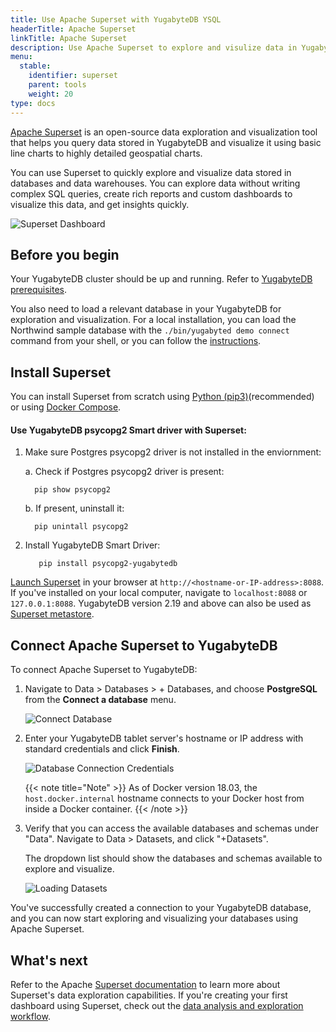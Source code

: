 ```yaml
---
title: Use Apache Superset with YugabyteDB YSQL
headerTitle: Apache Superset
linkTitle: Apache Superset
description: Use Apache Superset to explore and visulize data in YugabyteDB.
menu:
  stable:
    identifier: superset
    parent: tools
    weight: 20
type: docs
---
```


[Apache Superset](https://superset.apache.org/) is an open-source data exploration and visualization tool that helps you query data stored in YugabyteDB and visualize it using basic line charts to highly detailed geospatial charts.

You can use Superset to quickly explore and visualize data stored in databases and data warehouses. You can explore data without writing complex SQL queries, create rich reports and custom dashboards to visualize this data, and get insights quickly.

![Superset Dashboard](/images/develop/tools/superset/dashboard.png)

## Before you begin

Your YugabyteDB cluster should be up and running. Refer to [YugabyteDB prerequisites](../#yugabytedb-prerequisites).

You also need to load a relevant database in your YugabyteDB for exploration and visualization. For a local installation, you can load the Northwind sample database with the `./bin/yugabyted demo connect` command from your shell, or you can follow the [instructions](../../sample-data/northwind/).

## Install Superset

You can install Superset from scratch using [Python (pip3)](https://superset.apache.org/docs/installation/installing-superset-from-scratch)(recommended) or using [Docker Compose](https://superset.apache.org/docs/installation/installing-superset-using-docker-compose).

#### Use YugabyteDB psycopg2 Smart driver with Superset:

1. Make sure Postgres psycopg2 driver is not installed in the enviornment:

      a. Check if Postgres psycopg2 driver is present:
   
         pip show psycopg2
   
      b. If present, uninstall it:
   
         pip unintall psycopg2

2. Install YugabyteDB Smart Driver:
   
          pip install psycopg2-yugabytedb


[Launch Superset](https://superset.apache.org/docs/installation/installing-superset-from-scratch/#installing-and-initializing-superset) in your browser at `http://<hostname-or-IP-address>:8088`. If you've installed on your local computer, navigate to `localhost:8088` or `127.0.0.1:8088`. YugabyteDB version 2.19 and above can also be used as [Superset metastore](https://superset.apache.org/docs/installation/configuring-superset#using-a-production-metastore).

## Connect Apache Superset to YugabyteDB

To connect Apache Superset to YugabyteDB:

1. Navigate to Data > Databases > + Databases, and choose **PostgreSQL** from the **Connect a database** menu.

    ![Connect Database](/images/develop/tools/superset/connect-database.png)

1. Enter your YugabyteDB tablet server's hostname or IP address with standard credentials and click **Finish**.

    ![Database Connection Credentials](/images/develop/tools/superset/connect-ybdb.png)

    {{< note title="Note" >}}
As of Docker version 18.03, the `host.docker.internal` hostname connects to your Docker host from inside a Docker container.
    {{< /note >}}

1. Verify that you can access the available databases and schemas under "Data". Navigate to Data > Datasets, and click "+Datasets".

    The dropdown list should show the databases and schemas available to explore and visualize.

    ![Loading Datasets](/images/develop/tools/superset/load-dataset.png)

You've successfully created a connection to your YugabyteDB database, and you can now start exploring and visualizing your databases using Apache Superset.

## What's next

Refer to the Apache [Superset documentation](https://superset.apache.org/docs/creating-charts-dashboards/exploring-data#exploring-data-in-superset) to learn more about Superset's data exploration capabilities. If you're creating your first dashboard using Superset, check out the [data analysis and exploration workflow](https://superset.apache.org/docs/creating-charts-dashboards/creating-your-first-dashboard/).
